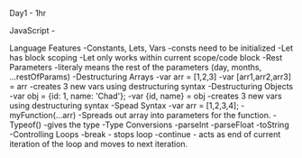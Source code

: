 Day1 - 1hr

JavaScript - 

Language Features
-Constants, Lets, Vars
    -consts need to be initialized
    -Let has block scoping
    -Let only works within current scope/code block
-Rest Parameters
    -literaly means the rest of the parameters (day, months, ...restOfParams)
-Destructuring Arrays
    -var arr = [1,2,3]
    -var [arr1,arr2,arr3] = arr
    -creates 3 new vars using destructuring syntax
-Destructuring Objects
    -var obj = {id: 1, name: 'Chad'};
    -var {id, name} = obj
    -creates 3 new vars using destructuring syntax
-Spead Syntax
    -var arr = [1,2,3,4];
    -myFunction(...arr)
    -Spreads out array into parameters for the function.
-Typeof()
    -gives the type
-Type Conversions
    -parseInt
    -parseFloat
    -toString
-Controlling Loops
    -break - stops loop
    -continue - acts as end of current iteration of the loop and moves to next iteration.